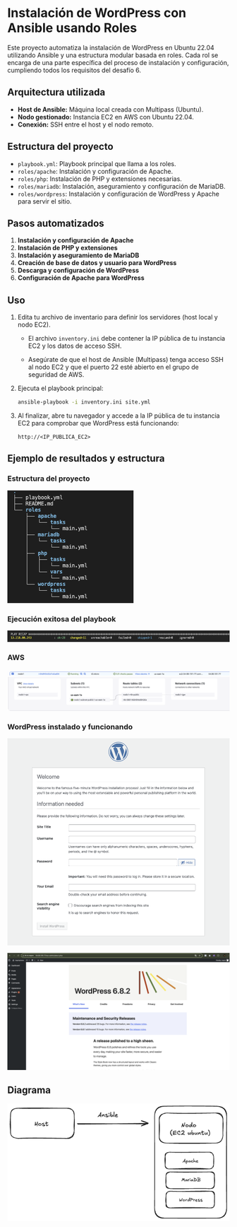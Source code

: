 # Instalación de WordPress con Ansible usando Roles

Este proyecto automatiza la instalación de WordPress en Ubuntu 22.04 utilizando Ansible y una estructura modular basada en roles. Cada rol se encarga de una parte específica del proceso de instalación y configuración, cumpliendo todos los requisitos del desafío 6.

## Arquitectura utilizada

- **Host de Ansible:** Máquina local creada con Multipass (Ubuntu).
- **Nodo gestionado:** Instancia EC2 en AWS con Ubuntu 22.04.
- **Conexión:** SSH entre el host y el nodo remoto.

## Estructura del proyecto

- `playbook.yml`: Playbook principal que llama a los roles.
- `roles/apache`: Instalación y configuración de Apache.
- `roles/php`: Instalación de PHP y extensiones necesarias.
- `roles/mariadb`: Instalación, aseguramiento y configuración de MariaDB.
- `roles/wordpress`: Instalación y configuración de WordPress y Apache para servir el sitio.


## Pasos automatizados

1. **Instalación y configuración de Apache**
2. **Instalación de PHP y extensiones**
3. **Instalación y aseguramiento de MariaDB**
4. **Creación de base de datos y usuario para WordPress**
5. **Descarga y configuración de WordPress**
6. **Configuración de Apache para WordPress**

## Uso

1. Edita tu archivo de inventario para definir los servidores (host local y nodo EC2).
   
   - El archivo `inventory.ini` debe contener la IP pública de tu instancia EC2 y los datos de acceso SSH.
   
   - Asegúrate de que el host de Ansible (Multipass) tenga acceso SSH al nodo EC2 y que el puerto 22 esté abierto en el grupo de seguridad de AWS.

2. Ejecuta el playbook principal:

   ```bash
   ansible-playbook -i inventory.ini site.yml
   ```

3. Al finalizar, abre tu navegador y accede a la IP pública de tu instancia EC2 para comprobar que WordPress está funcionando:

   ```
   http://<IP_PUBLICA_EC2>
   ```

## Ejemplo de resultados y estructura

### Estructura del proyecto

![Estructura de carpetas](./img/tree.png)

### Ejecución exitosa del playbook

![Play recap](./img/playbookok.png)

### AWS

![Instancia EC2](./img/ec2.png)
![Configuración de red](./img/aws%20tree.png)

### WordPress instalado y funcionando
![WordPress funcionando](./img/wordpress2.png)

![WordPress funcionando](./img/wordpress.png)

## Diagrama

![Diagrama](./img/diagrama6.png)
